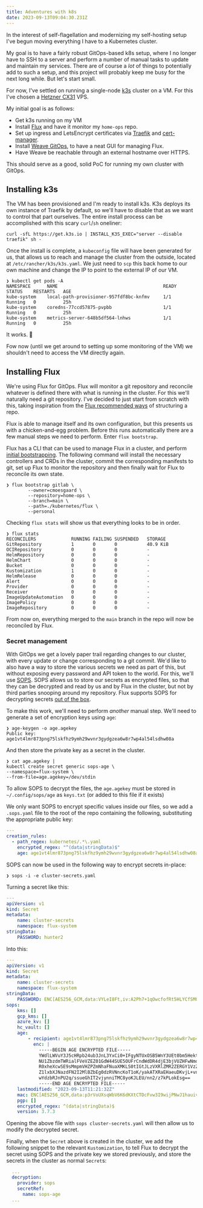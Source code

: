 ```yaml
---
title: Adventures with k8s
date: 2023-09-13T09:04:30.231Z
---
```

In the interest of self-flagellation and modernizing my self-hosting setup I've begun moving everything I have to a Kubernetes cluster.

My goal is to have a fairly robust GitOps-based k8s setup, where I no longer have to SSH to a server and perform a number of manual tasks to update and maintain my services. There are of course a *lot* of things to potentially add to such a setup, and this project will probably keep me busy for the next long while. But let's start small.

For now, I've settled on running a single-node [k3s](https://k3s.io/) cluster on a VM. For this I've chosen a [Hetzner CX31](https://www.hetzner.com/cloud) VPS.

My initial goal is as follows:

* Get k3s running on my VM
* Install [Flux](https://fluxcd.io/) and have it monitor my `home-ops` repo. 
* Set up ingress and LetsEncrypt certificates via [Traefik](https://traefik.io/) and [cert-manager](https://cert-manager.io/).
* Install [Weave GitOps](https://www.weave.works/product/gitops/), to have a neat GUI for managing Flux.
* Have Weave be reachable through an external hostname over HTTPS.

This should serve as a good, solid PoC for running my own cluster with GitOps.

## Installing k3s

The VM has been provisioned and I'm ready to install k3s. K3s deploys its own instance of Traefik by default, so we'll have to disable that as we want to control that part ourselves. The entire install process can be accomplished with this scary `curl`/`sh` oneliner:

```shell
curl -sfL https://get.k3s.io | INSTALL_K3S_EXEC="server --disable traefik" sh -
```

Once the install is complete, a `kubeconfig` file will have been generated for us, that allows us to reach and manage the cluster from the outside, located at `/etc/rancher/k3s/k3s.yaml`. We just need to `scp` this back home to our own machine and change the IP to point to the external IP of our VM.

```shell
❯ kubectl get pods -A
NAMESPACE      NAME                                       READY   STATUS    RESTARTS   AGE
kube-system    local-path-provisioner-957fdf8bc-knfmv     1/1     Running   0          25h
kube-system    coredns-77ccd57875-pvpbb                   1/1     Running   0          25h
kube-system    metrics-server-648b5df564-lnhws            1/1     Running   0          25h
```

It works. 🎈

Fow now (until we get around to setting up some monitoring of the VM) we shouldn't need to access the VM directly again.

## Installing Flux

We're using Flux for GitOps. Flux will monitor a git repository and reconcile whatever is defined there with what is running in the cluster.  For this we'll naturally need a git repository. I've decided to just start from scratch with this, taking inspiration from the [Flux recommended ways](https://fluxcd.io/flux/guides/repository-structure/) of structuring a repo.

Flux is able to manage itself and its own configuration, but this presents us with a chicken-and-egg problem. Before this runs automatically there are a few manual steps we need to perform.  Enter `flux bootstrap`.

Flux has a CLI that can be used to manage Flux in a cluster, and perform [initial bootstrapping](https://fluxcd.io/flux/installation/bootstrap/gitlab/). The following command will install the necessary controllers and CRDs in the cluster, commit the corresponding manifests to git, set up Flux to monitor the repository and then finally wait for Flux to reconcile its own state.

```shell
❯ flux bootstrap gitlab \
        --owner=cmoesgaard \
        --repository=home-ops \
        --branch=main \
        --path=./kubernetes/flux \
        --personal
```

Checking `flux stats` will show us that everything looks to be in order.

```shell
❯ flux stats
RECONCILERS          	RUNNING	FAILING	SUSPENDED	STORAGE
GitRepository        	1      	0      	0        	40.9 KiB 	
OCIRepository        	0      	0      	0        	-        	
HelmRepository       	0      	0      	0        	-	
HelmChart            	0      	0      	0        	-	
Bucket               	0      	0      	0        	-        	
Kustomization        	1      	0      	0        	-        	
HelmRelease          	0      	0      	0        	-        	
Alert                	0      	0      	0        	-        	
Provider             	0      	0      	0        	-        	
Receiver             	0      	0      	0        	-        	
ImageUpdateAutomation	0      	0      	0        	-        	
ImagePolicy          	0      	0      	0        	-        	
ImageRepository      	0      	0      	0        	-        	
```

From now on, everything merged to the `main` branch in the repo will now be reconciled by Flux.

### Secret management

With GitOps we get a lovely paper trail regarding changes to our cluster, with every update or change corresponding to a git commit. We'd like to also have a way to store the various secrets we need as part of this, but without exposing every password and API token to the world. For this, we'll use [SOPS](https://github.com/getsops/sops). SOPS allows us to store our secrets as encrypted files, so that they can be decrypted and read by us and by Flux in the cluster, but not by third parties snooping around my repository. Flux supports SOPS for decrypting secrets [out of the box](https://fluxcd.io/flux/guides/mozilla-sops/).

To make this work, we'll need to perform _another_ manual step. We'll need to generate a set of encryption keys using `age`:

```shell
❯ age-keygen -o age.agekey
Public key: age1vt4lmr873png75lskfhz9ymh29wvnr3gydgzea6w8r7wp4al54lsdhw08a
```

And then store the private key as a secret in the cluster.

```shell
❯ cat age.agekey |
kubectl create secret generic sops-age \
--namespace=flux-system \
--from-file=age.agekey=/dev/stdin
```

To allow SOPS to decrypt the files, the `age.agekey` must be stored in `~/.config/sops/age` as `keys.txt` (or added to this file if it exists)

We only want SOPS to encrypt specific values inside our files, so we add a `.sops.yaml` file to the root of the repo containing the following, substituting the appropriate public key:

```yaml
---
creation_rules:
  - path_regex: kubernetes/.*\.yaml
    encrypted_regex: "^(data|stringData)$"
    age: age1vt4lmr873png75lskfhz9ymh29wvnr3gydgzea6w8r7wp4al54lsdhw08a
```

SOPS can now be used in the following way to encrypt secrets in-place:

```shell
❯ sops -i -e cluster-secrets.yaml
```
Turning a secret like this:

```yaml
---
apiVersion: v1
kind: Secret
metadata:
    name: cluster-secrets
    namespace: flux-system
stringData:
    PASSWORD: hunter2
```

Into this:

```yaml
---
apiVersion: v1
kind: Secret
metadata:
    name: cluster-secrets
    namespace: flux-system
stringData:
    PASSWORD: ENC[AES256_GCM,data:VYLeI8Ft,iv:A2Ph7+1qOwcfofRt5HLYCfSMQRnQKVz9fn6Jbm9ENO4=,tag:FH8V2kYjNLRZ7mSywKkVKA==,type:str]
sops:
    kms: []
    gcp_kms: []
    azure_kv: []
    hc_vault: []
    age:
        - recipient: age1vt4lmr873png75lskfhz9ymh29wvnr3gydgzea6w8r7wp4al54lsdhw08a
          enc: |
            -----BEGIN AGE ENCRYPTED FILE-----
            YWdlLWVuY3J5cHRpb24ub3JnL3YxCi0+IFgyNTUxOSB5WnY3UEt0bm5HektpUFh6
            NU1ZbzdmTWRialFVeVZEZ01GdW44SUE5OUFrCndWdDR4djE3bjVUZHFwNmozSmZL
            R0xheXcwSE9sMmpmVHZPZmNhaFNuaXMKLS0tIGtJLzVXRlZMR2ZERGY1VzZLUzQ0
            Z1lxbXJNazdFN2I2MlBZbEg0dzRVNncKoT1oK/yakATXRaEHaeuDKvjL+vnxm/IC
            wYdzbRJnPU2q/ssueGhIT2vjynniTMC8yoKJLEU/nn2/z7kPLokEsg==
            -----END AGE ENCRYPTED FILE-----
    lastmodified: "2023-09-13T11:21:32Z"
    mac: ENC[AES256_GCM,data:p3rVoUXsqWbV6K6dKXtCTDcFvw3I9wijPNwJ1hauivoobjlDEbxtW/jksZaqWnlUH0K1EI37P9Gq49wDT8piyeiIVLZ+KvHeiP24/0JXf9i0+Tk2edgT6TIz2Z5jCP84flcFNWu0IT91eoYQqt1Gu5Np33517QJUC6J8jPY0C6k=,iv:4EPEAgSgCFXdtucSxznvORXYVy91LEAaXAIC+NTKeHA=,tag:J0R6gg5E9RSpPkx9CNc4tA==,type:str]
    pgp: []
    encrypted_regex: ^(data|stringData)$
    version: 3.7.3
```

Opening the above file with `sops cluster-secrets.yaml` will then allow us to modify the decrypted secret.

Finally, when the `Secret` above is created in the cluster, we add the following snippet to the relevant `Kustomization`, to tell Flux to decrypt the secret using SOPS and the private key we stored previously, and store the secrets in the cluster as normal `Secret`s:

```yaml
  ...
  decryption:
    provider: sops
    secretRef:
      name: sops-age
  ...
```


